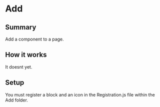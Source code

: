 # Add

## Summary
Add a component to a page. 

## How it works
It doesnt yet.

## Setup
You must register a block and an icon in the Registration.js file within the Add folder.